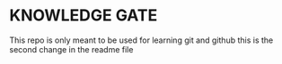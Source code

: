# KNOWLEDGE GATE
This repo is only meant to be used for learning git and github
this is the second change in the readme file
